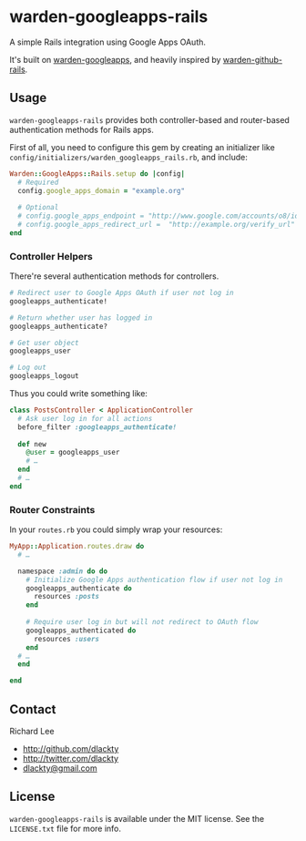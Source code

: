 # warden-googleapps-rails

A simple Rails integration using Google Apps OAuth.

It's built on [warden-googleapps](https://github.com/atoms/warden-googleapps), and heavily inspired by [warden-github-rails](https://github.com/fphilipe/warden-github-rails).

## Usage

`warden-googleapps-rails` provides both controller-based and router-based authentication methods for Rails apps.

First of all, you need to configure this gem by creating an initializer like `config/initializers/warden_googleapps_rails.rb`, and include:

```ruby
Warden::GoogleApps::Rails.setup do |config|
  # Required
  config.google_apps_domain = "example.org"
  
  # Optional
  # config.google_apps_endpoint = "http://www.google.com/accounts/o8/id" # this is gmail
  # config.google_apps_redirect_url =  "http://example.org/verify_url" # endpoint where google apps redirects to after successful authentication
end
```

### Controller Helpers

There're several authentication methods for controllers.

```ruby
# Redirect user to Google Apps OAuth if user not log in
googleapps_authenticate!

# Return whether user has logged in
googleapps_authenticate? 

# Get user object
googleapps_user

# Log out
googleapps_logout
```

Thus you could write something like:

```ruby
class PostsController < ApplicationController
  # Ask user log in for all actions
  before_filter :googleapps_authenticate! 
  
  def new
  	@user = googleapps_user
  	# …
  end
  # …
end
```

### Router Constraints

In your `routes.rb` you could simply wrap your resources:

```ruby
MyApp::Application.routes.draw do
  # …

  namespace :admin do do    
    # Initialize Google Apps authentication flow if user not log in
    googleapps_authenticate do
      resources :posts
    end
    
    # Require user log in but will not redirect to OAuth flow
    googleapps_authenticated do
      resources :users
    end
  # …
  end

end
```

## Contact

Richard Lee

- http://github.com/dlackty
- http://twitter.com/dlackty
- dlackty@gmail.com

## License

`warden-googleapps-rails` is available under the MIT license. See the `LICENSE.txt` file for more info.
